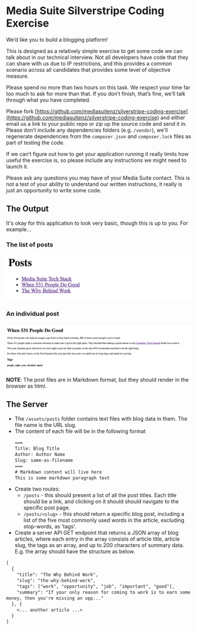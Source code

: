 # Media Suite Silverstripe Coding Exercise
We’d like you to build a blogging platform!

This is designed as a relatively simple exercise to get some code we can talk about in our technical interview. Not all developers have code that they can share with us due to IP restrictions, and this provides a common scenario across all candidates that provides some level of objective measure.

Please spend no more than two hours on this task.  We respect your time far too much to ask for more than that.  If you don’t finish, that’s fine, we’ll talk through what you have completed.

Please fork [https://github.com/mediasuitenz/silverstripe-coding-exercise](https://github.com/mediasuitenz/silverstripe-coding-exercise) and either email us a link to your public repo or zip up the source code and send it in.  Please don’t include any dependencies folders (e.g. `/vendor`), we'll regenerate dependencies from the `composer.json` and `composer.lock` files as part of testing the code. 

If we can’t figure out how to get your application running it really limits how useful the exercise is, so please include any instructions we might need to launch it.

Please ask any questions you may have of your Media Suite contact. This is not a test of your ability to understand our written instructions, it really is just an opportunity to write some code.

## The Output
It's okay for this application to look very basic, though this is up to you. For example...

### The list of posts
![List of Posts](./posts.png)

### An individual post
![An individual post](./post.png)
**NOTE**: The post files are in Markdown format, but they should render in the browser as html.

## The Server
* The `/assets/posts` folder contains text files with blog data in them. The file name is the URL slug.
* The content of each file will be in the following format
	```
	===
	Title: Blog Title
	Author: Author Name
	Slug: same-as-filename
	===
	# Markdown content will live here
	This is some markdown paragraph text
	```
* Create two routes:
   * `/posts` - this should present a list of all the post titles. Each title should be a link, and clicking on it should should navigate to the specific post page.
   * `/posts/<slug>` - this should return a specific blog post, including a list of the five most commonly used words in the article, excluding stop-words, as 'tags'.
* Create a server API GET endpoint that returns a JSON array of blog articles, where each entry in the array consists of article title, article slug, the tags as an array, and up to 200 characters of summary data.
E.g. the array should have the structure as below.
```
[
  {
    "title": "The Why Behind Work",
    "slug": "the-why-behind-work",
    "tags": ["work", "opportunity", "job", "important", "good"],
    "summary": "If your only reason for coming to work is to earn some money, then you're missing an opp..."
  }, {
    <... another article ...>
  }
]
```
